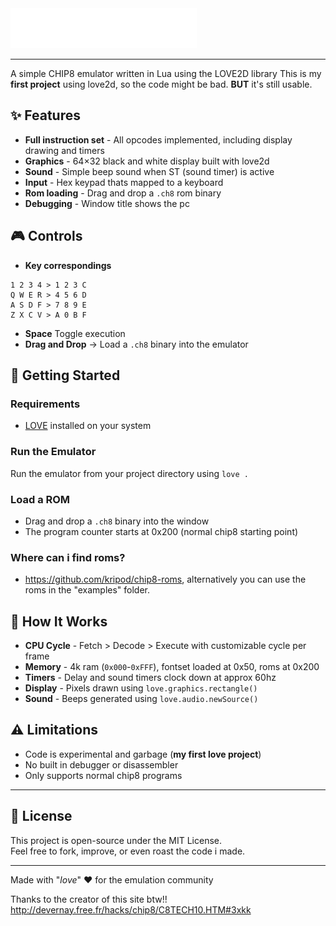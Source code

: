 <img src="./docs/logo.png" style="height:64px;margin-right:32px"/>

***

A simple CHIP8 emulator written in Lua using the LOVE2D library
This is my **first project** using love2d, so the code might be bad. **BUT** it's still usable.

## ✨ Features

- **Full instruction set** - All opcodes implemented, including display drawing and timers
- **Graphics** - 64×32 black and white display built with love2d
- **Sound** - Simple beep sound when ST (sound timer) is active
- **Input** - Hex keypad thats mapped to a keyboard
- **Rom loading** - Drag and drop a `.ch8` rom binary
- **Debugging** - Window title shows the pc

## 🎮 Controls

- **Key correspondings** 
```
1 2 3 4 > 1 2 3 C
Q W E R > 4 5 6 D
A S D F > 7 8 9 E
Z X C V > A 0 B F
```
- **Space** Toggle execution
- **Drag and Drop** → Load a `.ch8` binary into the emulator


## 🚀 Getting Started

### Requirements
- [LOVE](https://love2d.org/) installed on your system

### Run the Emulator
Run the emulator from your project directory using `love .`

### Load a ROM
- Drag and drop a `.ch8` binary into the window
- The program counter starts at 0x200 (normal chip8 starting point)

### Where can i find roms?
- https://github.com/kripod/chip8-roms, alternatively you can use the roms in the "examples" folder.

## 📖 How It Works

- **CPU Cycle** - Fetch > Decode > Execute with customizable cycle per frame
- **Memory** - 4k ram (`0x000`-`0xFFF`), fontset loaded at 0x50, roms at 0x200 
- **Timers** - Delay and sound timers clock down at approx 60hz 
- **Display** - Pixels drawn using `love.graphics.rectangle()`  
- **Sound** - Beeps generated using `love.audio.newSource()`  

## ⚠️ Limitations

- Code is experimental and garbage (**my first love project**)
- No built in debugger or disassembler
- Only supports normal chip8 programs

---

## 📝 License

This project is open-source under the MIT License.  
Feel free to fork, improve, or even roast the code i made.

---

Made with "*love*" ❤️ for the emulation community

Thanks to the creator of this site btw!! http://devernay.free.fr/hacks/chip8/C8TECH10.HTM#3xkk
